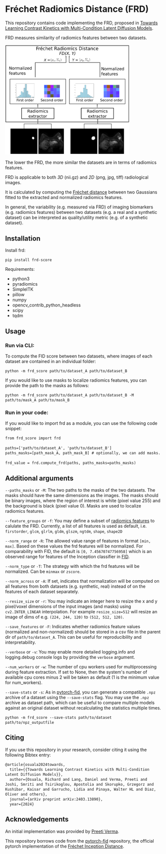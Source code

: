 <!---[![PyPI](https://img.shields.io/pypi/v/frd-score.svg)](https://pypi.org/project/frd-score/)--->

# Fréchet Radiomics Distance (FRD)

This repository contains code implementing the FRD, proposed in [Towards Learning Contrast Kinetics with Multi-Condition Latent Diffusion Models](https://arxiv.org/abs/2403.13890).

FRD measures similarity of radiomics features between two datasets. 

<img src="docs/frd.png" alt="frd overview" width="400"/>

The lower the FRD, the more similar the datasets are in terms of radiomics features.

FRD is applicable to both _3D_ (nii.gz) and _2D_ (png, jpg, tiff) radiological images.

It is calculated by computing the [Fréchet distance](https://en.wikipedia.org/wiki/Fr%C3%A9chet_distance) between two Gaussians fitted to the extracted and normalized radiomics features.

In general, the variability (e.g. measured via FRD) of imaging biomarkers (e.g. radiomics features) between two datasets (e.g. a real and a synthetic dataset) can be interpreted as quality/utility metric (e.g. of a synthetic dataset).

## Installation

<!--- Install from [pip](https://pypi.org/project/frd-score/): --->
Install frd:

```
pip install frd-score
```

Requirements:
- python3
- pyradiomics
- SimpleITK
- pillow
- numpy
- opencv_contrib_python_headless
- scipy
- tqdm

## Usage

### Run via CLI:

To compute the FID score between two datasets, where images of each dataset are contained in an individual folder:
```
python -m frd_score path/to/dataset_A path/to/dataset_B
```

If you would like to use masks to localize radiomics features, you can provide the path to the masks as follows:
```
python -m frd_score path/to/dataset_A path/to/dataset_B -M path/to/mask_A path/to/mask_B
```

### Run in your code:
If you would like to import frd as a module, you can use the following code snippet:
```
from frd_score import frd

paths=['path/to/dataset_A', 'path/to/dataset_B']
paths_masks=[path_mask_A, path_mask_B] # optionally, we can add masks.

frd_value = frd.compute_frd(paths, paths_masks=paths_masks) 
```

## Additional arguments
 
`--paths_masks` or `-M`: The two paths to the masks of the two datasets. The masks should have the same dimensions as the images. The masks should be binary images, where the region of interest is white (pixel value 255) and the background is black (pixel value 0). Masks are used to localize radiomics features.

`--feature_groups` or `-f`: You may define a subset of [radiomics features](https://pyradiomics.readthedocs.io/en/latest/customization.html#enabled-features) to calulate the FRD. Currently, a list of all features is used as default, i.e. `firstorder`, `glcm`, `glrlm`, `gldm`, `glszm`, `ngtdm`, `shape`, `shape2D`   

`--norm_range` or `-R`: The allowed value range of features in format `[min, max]`. Based on these values the frd features will be normalized. For comparability with FID, the default is `[0, 7.45670747756958]` which is an observed range for features of the Inception classifier in [FID](https://arxiv.org/abs/1706.08500). 

`--norm_type` or `-T`: The strategy with which the frd features will be normalized. Can be `minmax` or `zscore`.

`--norm_across` or `-A`: If set, indicates that normalization will be computed on all features from both datasets (e.g. synthetic, real) instead of on the features of each dataset separately.

`--resize_size` or `-r`: You may indicate an integer here to resize the x and y pixel/voxel dimensions of the input images (and masks) using `cv2.INTER_LINEAR` interpolation. For example `resize_size=512` will resize an image of dims of e.g. `(224, 244, 120)` to `(512, 512, 120)`.

`--save_features` or `-F`: Indicates whether radiomics feature values (normalized and non-normalized) should be stored in a csv file in the parent dir of `path/to/dataset_A`. This can be useful for reproducibility and interpretability.

`--verbose` or `-v`: You may enable more detailed logging.info and logging.debug console logs by providing the `verbose` argument.

`--num_workers` or `-w`: The number of cpu workers used for multiprocessing during feature extraction. If set to None, then the system's number of available cpu cores minus 2 will be taken as default (1 is the minimum value for num_workers).

`--save-stats` or `-s`:
As in [pytorch-fid](https://github.com/mseitzer/pytorch-fid), you can generate a compatible `.npz` archive of a dataset using the `--save-stats` flag. 
You may use the `.npz` archive as dataset path, which can be useful to compare multiple models against an original dataset without recalculating the statistics multiple times.
```
python -m frd_score --save-stats path/to/dataset path/to/npz_outputfile
```


## Citing

If you use this repository in your research, consider citing it using the following Bibtex entry:
```
@article{osuala2024towards,
  title={{Towards Learning Contrast Kinetics with Multi-Condition Latent Diffusion Models}},
  author={Osuala, Richard and Lang, Daniel and Verma, Preeti and Joshi, Smriti and Tsirikoglou, Apostolia and Skorupko, Grzegorz and Kushibar, Kaisar and Garrucho, Lidia and Pinaya, Walter HL and Diaz, Oliver and others},
  journal={arXiv preprint arXiv:2403.13890},
  year={2024}
```

## Acknowledgements

An initial implementation was provided by [Preeti Verma](https://github.com/preeti-verma8600).

This repository borrows code from the [pytorch-fid](https://github.com/mseitzer/pytorch-fid) repository, the official pytorch implementation of the [Fréchet Inception Distance](https://arxiv.org/abs/1706.08500).
